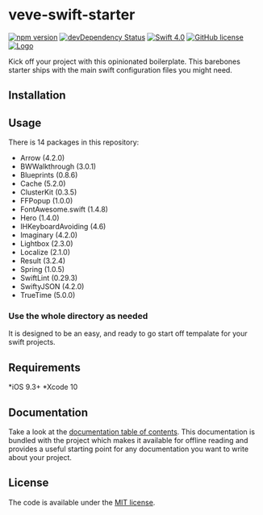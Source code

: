 # veve-swift-starter

[![npm version](https://badge.fury.io/js/create-ueno-app.svg)](https://veveusa.com)
[![devDependency Status](https://david-dm.org/h5bp/html5-boilerplate/dev-status.svg)](https://david-dm.org/h5bp/html5-boilerplate#info=devDependencies)
[![Swift 4.0](https://img.shields.io/badge/Swift-4.0-green.svg?style=flat)](https://developer.apple.com/swift/)
[![GitHub license](https://img.shields.io/badge/license-MIT-lightgrey.svg)](https://raw.githubusercontent.com/Cuberto/flashy-tabbar/master/LICENSE)
[![Logo](https://cl.ly/88bd2e401227/Image%202019-02-17%20at%202.10.33%20AM.png)](https://veveusa.com)

Kick off your project with this opinionated boilerplate. This barebones starter ships with the main swift configuration files you might need.

## Installation


## Usage

There is 14  packages in this repository:
* Arrow (4.2.0)
* BWWalkthrough (3.0.1)
* Blueprints (0.8.6)
* Cache (5.2.0)
* ClusterKit (0.3.5)
* FFPopup (1.0.0)
* FontAwesome.swift (1.4.8)
* Hero (1.4.0)
* IHKeyboardAvoiding (4.6)
* Imaginary (4.2.0)
* Lightbox (2.3.0)
* Localize (2.1.0)
* Result (3.2.4)
* Spring (1.0.5)
* SwiftLint (0.29.3)
* SwiftyJSON (4.2.0)
* TrueTime (5.0.0)

### Use the whole directory as needed
It is designed to be an easy, and ready to go start off tempalate for your swift projects.

## Requirements

*iOS 9.3+
*Xcode 10

## Documentation

Take a look at the [documentation table of contents](dist/doc/TOC.md).
This documentation is bundled with the project which makes it
available for offline reading and provides a useful starting point for
any documentation you want to write about your project.

## License

The code is available under the [MIT license](LICENSE.txt).

